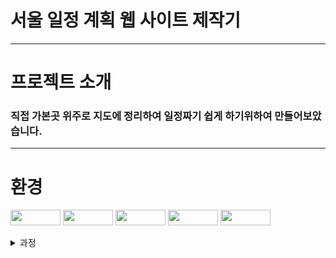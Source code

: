 # 서울 일정 계획 웹 사이트 제작기
---
# 프로젝트 소개
### 직접 가본곳 위주로 지도에 정리하여 일정짜기 쉽게 하기위하여 만들어보았습니다.
---
# 환경
<img src="https://img.shields.io/badge/Python 3.8-3776AB?style=for-the-badge&logo=Python&logoColor=white" width="80" height="25"> <img src="https://img.shields.io/badge/Linux-FCC624?style=flat&logo=Linux&logoColor=white" width="80" height="25"/> <img src="https://img.shields.io/badge/ubuntu 20.04-E95420?style=for-the-badge&logo=ubuntu&logoColor=white" width="80" height="25"> <img src="https://img.shields.io/badge/Django-092E20?style=flat&logo=Django&logocolor=white" width="80" height="25"> <img src="https://img.shields.io/badge/PostgreSQL-4169E1?style=flat&logo=PostgreSQL&logocolor=white" width="80" height="25">


<details>
  <summary>과정</summary>
    <div markdown="1">
    <ul>
      <li>
        django 설치후
        templates 폴더를 생성해주었다 이 폴더에 들어있는 html 파일이 웹 화면에 출력된다 (아마도)<br>그리고 이 생성된 폴더의 html 파일을 활용하기위해서는 se_pro/setting.py 파일의 코드를 수정해주어야한다
        <pre>
<code>
TEMPLATES = [
    {
        'BACKEND': 'django.template.backends.django.DjangoTemplates',
        'DIRS': [],
        'APP_DIRS': True,
        'OPTIONS': {
            'context_processors': [
                'django.template.context_processors.debug',
                'django.template.context_processors.request',
                'django.contrib.auth.context_processors.auth',
                'django.contrib.messages.context_processors.messages',
            ],
        },
    },
]
# 위와 같은 코드를 아래와 같이 바꿔준다
TEMPLATES = [
    {
        'BACKEND': 'django.template.backends.django.DjangoTemplates',
        'DIRS': [os.path.join(BASE_DIR,'templates')],
        'APP_DIRS': True,
        'OPTIONS': {
            'context_processors': [
                'django.template.context_processors.debug',
                'django.template.context_processors.request',
                'django.contrib.auth.context_processors.auth',
                'django.contrib.messages.context_processors.messages',
            ],
        },
    },
]
</code>
        </pre>
        생성된 templates 폴더의 kakaomap.html 파일에는 카카오맵 api 활용 가이드라인을 따라한 아래와 같은 코드를 입력해주었다.
        <code>
          <html>
<head>
	<meta charset="utf-8"/>
	<title>Kakao 지도 시작하기</title>
</head>
<body>
	<div id="map" style="width:500px;height:400px;"></div>
	<script type="text/javascript" src="//dapi.kakao.com/v2/maps/sdk.js?appkey=ab5ad010c7de341a97fc2148f6164f40"></script>
	<script>
		var container = document.getElementById('map');
		var options = {
			center: new kakao.maps.LatLng(33.450701, 126.570667),
			level: 3
		};

		var map = new kakao.maps.Map(container, options);
	</script>
</body>
</html>
        </code>
      </li>
    </ul>
  </div>
</details>
